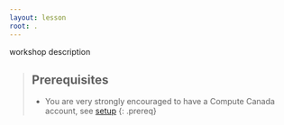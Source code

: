 ```yaml
---
layout: lesson
root: .
---
```


workshop description

> ## Prerequisites
> * You are very strongly encouraged to have a Compute Canada account, see [setup](setup)
{: .prereq}
